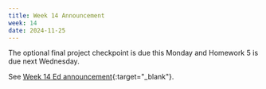 ```yaml
---
title: Week 14 Announcement
week: 14
date: 2024-11-25
---
```


The optional final project checkpoint is due this Monday and Homework 5 is due next Wednesday.

See [Week 14 Ed announcement](https://edstem.org/us/courses/63937/discussion/5784807){:target="\_blank"}.
